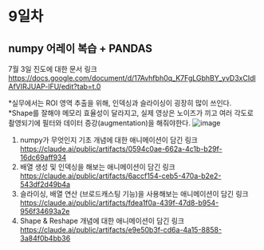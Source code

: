 # 9일차

## numpy 어레이 복습 + PANDAS
7월 3일 진도에 대한 문서 링크<br>
https://docs.google.com/document/d/17Avhfbh0q_K7FgLGbhBY_yvD3xCIdlAfVIRJUAP-lFU/edit?tab=t.0

*실무에서는 ROI 영역 추출을 위해, 인덱싱과 슬라이싱이 굉장히 많이 쓰인다.<br>
*Shape를 잘해야 메모리 효율성이 달라지고, 실제 영상은 노이즈가 끼고 여러 각도로 촬영되기에 필터와 데이터 증강(augmentation)을 해줘야한다. 
![image](https://github.com/user-attachments/assets/73cb4d2f-32ce-4156-bf55-ec371adfd7e2)

1. numpy가 무엇인지 기초 개념에 대한 애니메이션이 담긴 링크<br>
https://claude.ai/public/artifacts/0594c0ae-662a-4c1b-b29f-16dc69aff934
2. 배열 생성 및 인덱싱을 해보는 애니메이션이 담긴 링크<br>
https://claude.ai/public/artifacts/6accf154-ceb5-470a-b2e2-543df2d49b4a
3. 슬라이싱, 배열 연산 (브로드캐스팅 기능)을 사용해보는 애니메이션이 담긴 링크<br>
https://claude.ai/public/artifacts/fdea1f0a-439f-47d8-b954-956f34693a2e
4. Shape & Reshape 개념에 대한 애니메이션이 담긴 링크<br>
https://claude.ai/public/artifacts/e9e50b3f-cd6a-4a15-8858-3a84f0b4bb36
